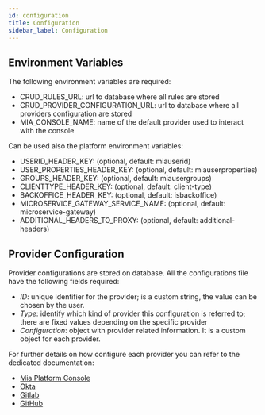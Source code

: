 ```yaml
---
id: configuration
title: Configuration
sidebar_label: Configuration
---
```




## Environment Variables
The following environment variables are required:
- CRUD_RULES_URL: url to database where all rules are stored
- CRUD_PROVIDER_CONFIGURATION_URL: url to database where all providers configuration are stored
- MIA_CONSOLE_NAME: name of the default provider used to interact with the console

Can be used also the platform environment variables:
- USERID_HEADER_KEY: (optional, default: miauserid)
- USER_PROPERTIES_HEADER_KEY: (optional, default: miauserproperties)
- GROUPS_HEADER_KEY: (optional, default: miausergroups)
- CLIENTTYPE_HEADER_KEY: (optional, default: client-type)
- BACKOFFICE_HEADER_KEY: (optional, default: isbackoffice)
- MICROSERVICE_GATEWAY_SERVICE_NAME: (optional, default: microservice-gateway)
- ADDITIONAL_HEADERS_TO_PROXY: (optional, default: additional-headers)


## Provider Configuration
Provider configurations are stored on database.
All the configurations file have the following fields required:
- *ID*: unique identifier for the provider; is a custom string, the value can be chosen by the user.
- *Type*: identify which kind of provider this configuration is referred to; there are fixed values depending on the specific provider
- *Configuration*: object with provider related information. It is a custom object for each provider.

For further details on how configure each provider you can refer to the dedicated documentation:
- [Mia Platform Console](/runtime_suite/user-access-sync/90_providers/91_mia_platform.md)
- [Okta](/runtime_suite/user-access-sync/90_providers/92_okta.md)
- [Gitlab](/runtime_suite/user-access-sync/90_providers/93_gitlab.md)
- [GitHub](/runtime_suite/user-access-sync/90_providers/94_github.md)
